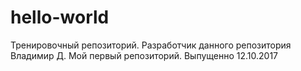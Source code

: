 # hello-world
Тренировочный репозиторий.
Разработчик данного репозитория Владимир Д.
Мой первый репозиторий.
Выпущенно 12.10.2017

